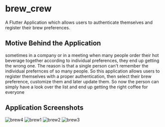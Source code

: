 # brew_crew

A Flutter Application which allows users to authenticate themselves and register their brew preferences.


## Motive Behind the Application
sometimes in a company or in a meeting when many people order their hot beverage together according to individual preferences, they end up getting the wrong one. The reason is that a single person can't remember the individual prefernces of so many people. So this application allows users to register themselves with a proper authentication, then select their brew preference, customize them and later update them. So now the person can simply have a look over the list and end up getting the right coffee for everyone

## Application Screenshots
![brew4](https://user-images.githubusercontent.com/56202430/110581665-fb84f300-8190-11eb-8a17-5219f811ca3a.jpeg)
![brew1](https://user-images.githubusercontent.com/56202430/110581661-f9bb2f80-8190-11eb-9f55-170df5affa8e.jpeg)
![brew2](https://user-images.githubusercontent.com/56202430/110581663-faec5c80-8190-11eb-896b-6ccc2af30105.jpeg)
![brew3](https://user-images.githubusercontent.com/56202430/110581664-faec5c80-8190-11eb-89fe-ee8021e2a8e1.jpeg)


